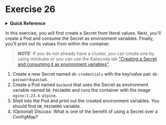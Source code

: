 # Exercise 26

<details>
<summary><b>Quick Reference</b></summary>
<p>

* Namespace: `default`<br>
* Documentation: [Secrets](https://kubernetes.io/docs/concepts/configuration/secret/)

</p>
</details>

In this exercise, you will first create a Secret from literal values. Next, you'll create a Pod and consume the Secret as environment variables. Finally, you'll print out its values from within the container.

> **_NOTE:_** If you do not already have a cluster, you can create one by using minikube or you can use the Katacoda lab ["Creating a Secret and consuming it as environment variables"](https://learning.oreilly.com/scenarios/ckad-configuration-creating/9781098104894/).

1. Create a new Secret named `db-credentials` with the key/value pair `db-password=passwd`.
2. Create a Pod named `backend` that uses the Secret as environment variable named `DB_PASSWORD` and runs the container with the image `nginx:1.23.4-alpine`.
3. Shell into the Pod and print out the created environment variables. You should find `DB_PASSWORD` variable.
4. (Optional) Discuss: What is one of the benefit of using a Secret over a ConfigMap?

